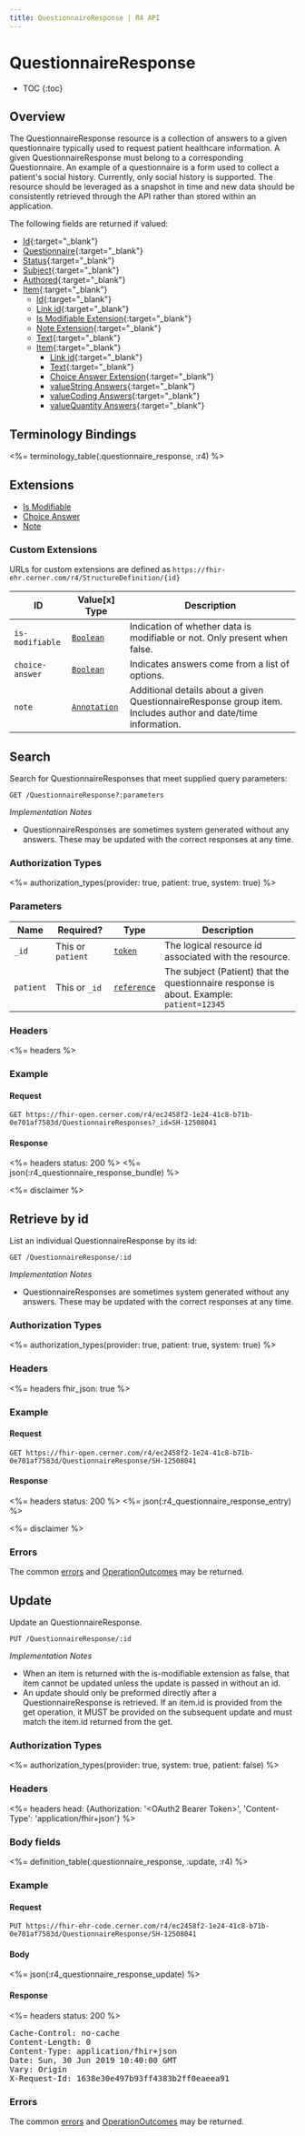 ```yaml
---
title: QuestionnaireResponse | R4 API
---
```


# QuestionnaireResponse

* TOC
{:toc}

## Overview

The QuestionnaireResponse resource is a collection of answers to a given questionnaire typically used to request patient healthcare information. A given QuestionnaireResponse must belong to a corresponding Questionnaire. An example of a questionnaire is a form used to collect a patient's social history. Currently, only social history is supported.
The resource should be leveraged as a snapshot in time and new data should be consistently retrieved through the API rather than stored within an application.

The following fields are returned if valued:

* [Id](https://hl7.org/fhir/R4/resource-definitions.html#Resource.id){:target="_blank"}
* [Questionnaire](https://hl7.org/fhir/r4/questionnaireresponse-definitions.html#QuestionnaireResponse.questionnaire){:target="_blank"}
* [Status](https://hl7.org/fhir/r4/questionnaireresponse-definitions.html#QuestionnaireResponse.status){:target="_blank"}
* [Subject](https://hl7.org/fhir/r4/questionnaireresponse-definitions.html#QuestionnaireResponse.subject){:target="_blank"}
* [Authored](https://hl7.org/fhir/r4/questionnaireresponse-definitions.html#QuestionnaireResponse.authored){:target="_blank"}
* [Item](https://hl7.org/fhir/r4/questionnaireresponse-definitions.html#QuestionnaireResponse.item){:target="_blank"}
    * [Id](https://hl7.org/fhir/R4/element-definitions.html#Element.id){:target="_blank"}
    * [Link id](https://hl7.org/fhir/r4/questionnaireresponse-definitions.html#QuestionnaireResponse.item.linkId){:target="_blank"}
    * [Is Modifiable Extension](#extensions){:target="_blank"}
    * [Note Extension](#extensions){:target="_blank"}
    * [Text](https://hl7.org/fhir/r4/questionnaireresponse-definitions.html#QuestionnaireResponse.item.text){:target="_blank"}
    * [Item](https://hl7.org/fhir/r4/questionnaireresponse-definitions.html#QuestionnaireResponse.item.item){:target="_blank"}
        * [Link id](https://hl7.org/fhir/r4/questionnaireresponse-definitions.html#QuestionnaireResponse.item.linkId){:target="_blank"}
        * [Text](https://hl7.org/fhir/r4/questionnaireresponse-definitions.html#QuestionnaireResponse.item.text){:target="_blank"}
        * [Choice Answer Extension](#extensions){:target="_blank"}
        * [valueString Answers](https://hl7.org/fhir/r4/datatypes.html#string){:target="_blank"}
        * [valueCoding Answers](https://hl7.org/fhir/r4/datatypes.html#Coding){:target="_blank"}
        * [valueQuantity Answers](https://hl7.org/fhir/r4/datatypes.html#Quantity){:target="_blank"}

## Terminology Bindings

<%= terminology_table(:questionnaire_response, :r4) %>

## Extensions

* [Is Modifiable]
* [Choice Answer]
* [Note]

### Custom Extensions

URLs for custom extensions are defined as `https://fhir-ehr.cerner.com/r4/StructureDefinition/{id}`

 ID              | Value\[x] Type                                                    | Description                   
-----------------|-------------------------------------------------------------------|-----------------------------------------------
 `is-modifiable` | [`Boolean`](https://hl7.org/fhir/r4/datatypes.html#boolean)       | Indication of whether data is modifiable or not. Only present when false.
 `choice-answer` | [`Boolean`](https://hl7.org/fhir/r4/datatypes.html#boolean)       | Indicates answers come from a list of options.
 `note`          | [`Annotation`](https://hl7.org/fhir/r4/datatypes.html#annotation) | Additional details about a given QuestionnaireResponse group item. Includes author and date/time information.

## Search

Search for QuestionnaireResponses that meet supplied query parameters:

    GET /QuestionnaireResponse?:parameters

_Implementation Notes_

* QuestionnaireResponses are sometimes system generated without any answers. These may be updated with the correct responses at any time.

### Authorization Types

<%= authorization_types(provider: true, patient: true, system: true) %>

### Parameters

 Name      | Required?         | Type          | Description
-----------|------------------ |---------------|--------------------------------------------------------------------------------------------
 `_id`     | This or `patient` | [`token`]     | The logical resource id associated with the resource.
 `patient` | This or `_id`     | [`reference`] | The subject (Patient) that the questionnaire response is about. Example: `patient=12345`

### Headers

<%= headers %>

### Example

#### Request

    GET https://fhir-open.cerner.com/r4/ec2458f2-1e24-41c8-b71b-0e701af7583d/QuestionnaireResponses?_id=SH-12508041

#### Response

<%= headers status: 200 %>
<%= json(:r4_questionnaire_response_bundle) %>

<%= disclaimer %>

## Retrieve by id

List an individual QuestionnaireResponse by its id:

    GET /QuestionnaireResponse/:id

_Implementation Notes_

* QuestionnaireResponses are sometimes system generated without any answers. These may be updated with the correct responses at any time.

### Authorization Types

<%= authorization_types(provider: true, patient: true, system: true) %>

### Headers

<%= headers fhir_json: true %>

### Example

#### Request

    GET https://fhir-open.cerner.com/r4/ec2458f2-1e24-41c8-b71b-0e701af7583d/QuestionnaireResponse/SH-12508041

#### Response

<%= headers status: 200 %>
<%= json(:r4_questionnaire_response_entry) %>

<%= disclaimer %>

### Errors

The common [errors] and [OperationOutcomes] may be returned.

## Update

Update an QuestionnaireResponse.

    PUT /QuestionnaireResponse/:id

_Implementation Notes_

* When an item is returned with the is-modifiable extension as false, that item cannot be updated unless the update is passed in without an id.
* An update should only be preformed directly after a QuestionnaireResponse is retrieved. If an item.id is provided from the get operation, it MUST be provided on the subsequent update and must match the item.id returned from the get. 

### Authorization Types

<%= authorization_types(provider: true, system: true, patient: false) %>

### Headers

<%= headers head: {Authorization: '&lt;OAuth2 Bearer Token>', 'Content-Type': 'application/fhir+json'} %>

### Body fields

<%= definition_table(:questionnaire_response, :update, :r4) %>

### Example

#### Request

    PUT https://fhir-ehr-code.cerner.com/r4/ec2458f2-1e24-41c8-b71b-0e701af7583d/QuestionnaireResponse/SH-12508041

#### Body

<%= json(:r4_questionnaire_response_update) %>

#### Response

<%= headers status: 200 %>
<pre class="terminal">
Cache-Control: no-cache
Content-Length: 0
Content-Type: application/fhir+json
Date: Sun, 30 Jun 2019 10:40:00 GMT
Vary: Origin
X-Request-Id: 1638e30e497b93ff4383b2ff0eaeea91
</pre>

### Errors

The common [errors] and [OperationOutcomes] may be returned.

[`reference`]: https://hl7.org/fhir/r4/search.html#reference
[`token`]: https://hl7.org/fhir/R4/search.html#token
[errors]: ../../#client-errors
[Note]: #custom-extensions
[Choice Answer]: #custom-extensions
[Is Modifiable]: #custom-extensions
[OperationOutcomes]: ../../#operation-outcomes
